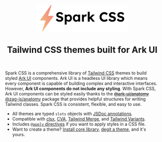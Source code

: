 <div align="center">
  <a href="https://github.com/AGS1130/spark-css">
    <picture>
      <source media="(prefers-color-scheme: dark)" srcset="./.github/assets/spark-css-logo-with-text-dark.png" width="300">
      <img alt="Spark CSS logo with text." src="./.github/assets/spark-css-logo-with-text-light.png" width="300">
    </picture>
  </a>
</div>

<h1 align="center">Tailwind CSS themes built for Ark UI</h1>
<br />

Spark CSS is a comprehensive library of [Tailwind CSS](https://tailwindcss.com) themes to build styled [Ark UI](ark-ui.com) components. Ark UI is a headless UI library which means every component is capable of building complex and interactive interfaces. However, **Ark UI components do not include any styling**. With Spark CSS, Ark UI components can be styled easily thanks to the ~~[@ark-ui/anatomy](https://github.com/chakra-ui/ark/commit/9f132ad71ab0a0f725c9743879199ddd10566c4b)~~ [@zag-js/anatomy](https://github.com/chakra-ui/zag/tree/main/packages/anatomy) package that provides helpful structures for writing Tailwind classes. Spark CSS is consistent, flexible, and easy to use.

-   All themes are typed `slots` objects with [JSDoc annotations](https://www.youtube.com/watch?v=zPOHY-cZ1wE).
-   Compatible with [clsx](https://github.com/lukeed/clsx), [CVA](https://cva.style/docs), [Tailwind Merge](https://github.com/dcastil/tailwind-merge), and [Tailwind Variants](https://www.tailwind-variants.org/).
-   Includes [`@apply` directives](https://tailwindcss.com/docs/reusing-styles#extracting-classes-with-apply) if you want to apply styles in a CSS file.
-   Want to create a theme? [Install core library](./pkgs/core), [degit a theme](https://github.com/Rich-Harris/degit), and it's yours.

<!-- TODO: Setup docs -->
